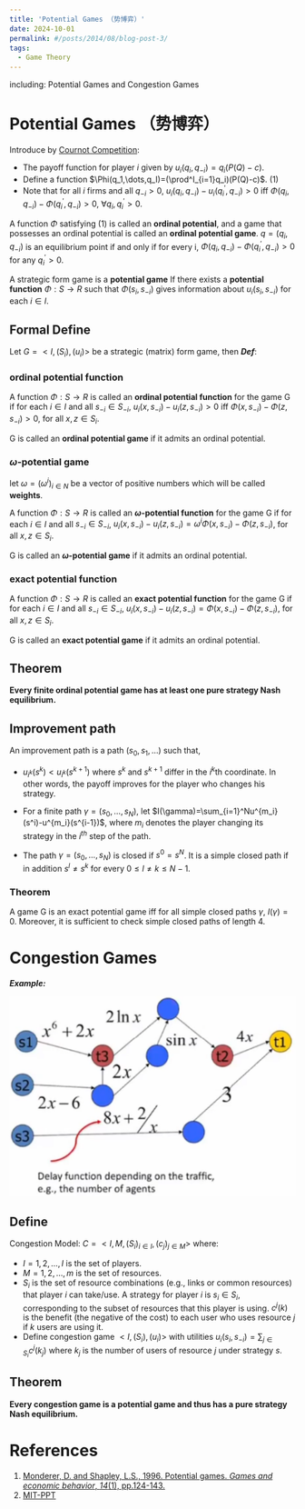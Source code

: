 ```yaml
---
title: 'Potential Games （势博弈）'
date: 2024-10-01
permalink: #/posts/2014/08/blog-post-3/
tags:
  - Game Theory
---
```



including: Potential Games and Congestion Games

# Potential Games （势博弈）

Introduce by [Cournot Competition](https://betterzian.github.io/Cournot_Model_of_Duopoly/):

- The payoff function for player $i$ given by $u_i(q_i,q_{-i})=q_i(P(Q)-c)$.
- Define a function $\Phi(q_1,\dots,q_I)=(\prod^I_{i=1}q_i)(P(Q)-c)$.     (1)
- Note that for all $i$ firms and all $q_{-i} >0$, $u_i(q_i,q_{-i})-u_i(q_i^{'},q_{-i})>0$ iff $\Phi(q_i,q_{-i})-\Phi(q_i^{'},q_{-i})>0$, $\forall q_i,q^{'}_i > 0$. 

A function $\Phi$ satisfying (1) is called an **ordinal potential**, and a game that possesses an ordinal potential is called an **ordinal potential game**. 
$q=(q_i,q_{-i})$ is an equilibrium point if and only if for every i, $\Phi(q_i,q_{-i})-\Phi(q_i^{'},q_{-i})>0$ for any $q_i^{'}>0$.

 A strategic form game is a **potential game** If there exists a **potential function** $\Phi:S\rightarrow R$ such that $\Phi(s_i,s_{-i})$ gives information about $u_i(s_i,s_{-i})$ for each $i\in I$.

## Formal Define

Let $G = <I,(S_i),(u_i)>$ be a strategic (matrix) form game, then ***Def***:

### ordinal potential function

A function $\Phi:S\rightarrow R$ is called an **ordinal potential function** for the game G if for each $i\in I$ and all $s_{-i}\in S_{-i}$, $u_i(x,s_{-i})-u_i(z,s_{-i})>0$ iff $\Phi(x,s_{-i})-\Phi(z,s_{-i})>0$, for all $x,z\in S_i$.

G is called an **ordinal potential game** if it admits an ordinal potential.

### $\omega$-potential game

let $\omega=(\omega^i)_{i\in N}$ be a vector of positive numbers which will be called **weights**.

A function $\Phi:S\rightarrow R$ is called an **$\omega$-potential function** for the game G if for each $i\in I$ and all $s_{-i}\in S_{-i}$, $u_i(x,s_{-i})-u_i(z,s_{-i})=\omega^i\Phi(x,s_{-i})-\Phi(z,s_{-i})$, for all $x,z\in S_i$.

G is called an **$\omega$-potential game** if it admits an ordinal potential.

### exact potential function

A function $\Phi:S\rightarrow R$ is called an **exact potential function** for the game G if for each $i\in I$ and all $s_{-i}\in S_{-i}$, $u_i(x,s_{-i})-u_i(z,s_{-i})=\Phi(x,s_{-i})-\Phi(z,s_{-i})$, for all $x,z\in S_i$.

G is called an **exact potential game** if it admits an ordinal potential.

## Theorem

**Every finite ordinal potential game has at least one pure strategy Nash equilibrium.**

## Improvement path

An improvement path is a path $(s_0,s_1,\dots)$ such that,

- $u_{i^k}(s^k)<u_{i^k}(s^{k+1})$ where $s^k$ and $s^{k+1}$ differ in the $i^k$th coordinate. In other words, the payoff improves for the player who changes his strategy.

- For a finite path $\gamma=(s_0,\dots,s_N)$, let $I(\gamma)=\sum_{i=1}^Nu^{m_i}(s^i)-u^{m_i}(s^{i-1})$, where $m_i$ denotes the player changing its strategy in the $i^{th}$ step of the path.
- The path  $\gamma=(s_0,\dots,s_N)$ is closed if $s^0=s^N$. It is a simple closed path if in addition $s^l \neq s^k$ for every $0\leq l \neq k\leq N-1$.

### Theorem

A game G is an exact potential game iff for all simple closed paths $\gamma$, $I(\gamma) = 0$. Moreover, it is sufficient to check simple closed paths of length 4.

# Congestion Games

***Example:***

![image-potential1](../assets/post/image-potential1)

## Define

Congestion Model: $C = <I,M,(S_i)_{i∈I},(c_j)_{j∈M}>$ where:

- $I = {1, 2,\dots,I}$ is the set of players.
- $M={1,2,\dots,m}$ is the set of resources.
- $S_i$ is the set of resource combinations (e.g., links or common resources) that player $i$ can take/use. A strategy for player $i$ is $s_i \in S_i$, corresponding to the subset of resources that this player is using. $c^j(k)$ is the benefit (the negative of the cost) to each user who uses resource $j$ if $k$ users are using it. 
- Define congestion game $<I,(S_i),(u_i)>$ with utilities $u_i(s_i,s_{−i})=\sum_{j\in S_i}c^j(k_j)$ where $k_j$ is the number of users of resource $j$ under strategy $s$.

## Theorem

**Every congestion game is a potential game and thus has a pure strategy Nash equilibrium.**

# References

1. [Monderer, D. and Shapley, L.S., 1996. Potential games. *Games and economic behavior*, *14*(1), pp.124-143.](https://www.sciencedirect.com/science/article/abs/pii/S0899825696900445)
2. [MIT-PPT](https://ocw.mit.edu/courses/6-254-game-theory-with-engineering-applications-spring-2010/71ac60209197560c1c3f3a5520bf8489_MIT6_254S10_lec08.pdf)